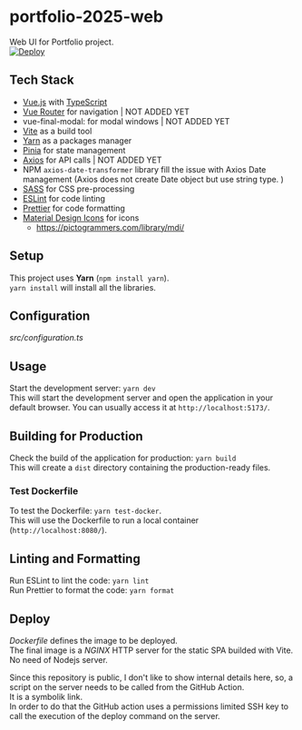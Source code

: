 # portfolio-2025-web

Web UI for Portfolio project.  
[![Deploy](https://github.com/alex-piccione/portfolio-2025-web/actions/workflows/deploy.yml/badge.svg)](https://github.com/alex-piccione/portfolio-2025-web/actions/workflows/deploy.yml)

## Tech Stack

- [Vue.js](https://vuejs.org/) with [TypeScript](https://www.typescriptlang.org/)
- [Vue Router](https://router.vuejs.org/) for navigation | NOT ADDED YET
- vue-final-modal: for modal windows | NOT ADDED YET
- [Vite](https://vitejs.dev/) as a build tool
- [Yarn](https://yarnpkg.com/) as a packages manager
- [Pinia](https://pinia.vuejs.org/) for state management
- [Axios](https://axios-http.com/) for API calls | NOT ADDED YET
- NPM `axios-date-transformer` library fill the issue with Axios Date management (Axios does not create Date object but use string type. )
- [SASS](https://sass-lang.com/) for CSS pre-processing
- [ESLint](https://eslint.org/) for code linting
- [Prettier](https://prettier.io/) for code formatting
- [Material Design Icons](https://pictogrammers.com/docs/library/mdi/getting-started/vuejs/) for icons
  + https://pictogrammers.com/library/mdi/

## Setup

This project uses **Yarn** (`npm install yarn`).  
`yarn install` will install all the libraries.

## Configuration

_src/configuration.ts_

## Usage

Start the development server: `yarn dev`  
This will start the development server and open the application in your default browser. You can usually access it at `http://localhost:5173/`.

## Building for Production

Check the build of the application for production: `yarn build`  
This will create a `dist` directory containing the production-ready files.

### Test Dockerfile

To test the Dockerfile: `yarn test-docker`.  
This will use the Dockerfile to run a local container (`http://localhost:8080/`).

## Linting and Formatting

Run ESLint to lint the code: `yarn lint`  
Run Prettier to format the code: `yarn format`

## Deploy

_Dockerfile_ defines the image to be deployed.  
The final image is a _NGINX_ HTTP server for the static SPA builded with Vite.  
No need of Nodejs server.

Since this repository is public, I don't like to show internal details here,
so, a script on the server needs to be called from the GitHub Action.  
It is a symbolik link.  
In order to do that the GitHub action uses a permissions limited SSH key to call the execution of the deploy command on the server.
